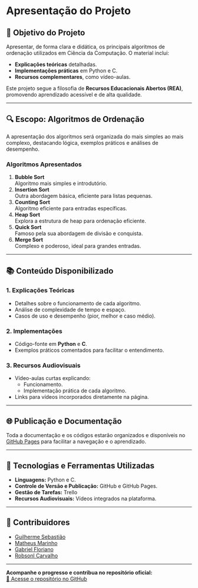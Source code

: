 # Apresentação do Projeto

## 🎯 Objetivo do Projeto

Apresentar, de forma clara e didática, os principais algoritmos de ordenação utilizados em Ciência da Computação. O material inclui:

- **Explicações teóricas** detalhadas.
- **Implementações práticas** em Python e C.
- **Recursos complementares**, como vídeo-aulas.

Este projeto segue a filosofia de **Recursos Educacionais Abertos (REA)**, promovendo aprendizado acessível e de alta qualidade.

---

## 🔍 Escopo: Algoritmos de Ordenação

A apresentação dos algoritmos será organizada do mais simples ao mais complexo, destacando lógica, exemplos práticos e análises de desempenho.

### Algoritmos Apresentados

1. **Bubble Sort**  
   Algoritmo mais simples e introdutório.
2. **Insertion Sort**  
   Outra abordagem básica, eficiente para listas pequenas.
3. **Counting Sort**  
   Algoritmo eficiente para entradas específicas.
4. **Heap Sort**  
   Explora a estrutura de heap para ordenação eficiente.
5. **Quick Sort**  
   Famoso pela sua abordagem de divisão e conquista.
6. **Merge Sort**  
   Complexo e poderoso, ideal para grandes entradas.

---

## 📚 Conteúdo Disponibilizado

### 1. **Explicações Teóricas**

- Detalhes sobre o funcionamento de cada algoritmo.
- Análise de complexidade de tempo e espaço.
- Casos de uso e desempenho (pior, melhor e caso médio).

### 2. **Implementações**

- Código-fonte em **Python** e **C**.
- Exemplos práticos comentados para facilitar o entendimento.

### 3. **Recursos Audiovisuais**

- Vídeo-aulas curtas explicando:
  - Funcionamento.
  - Implementação prática de cada algoritmo.
- Links para vídeos incorporados diretamente na página.

---

## 🌐 Publicação e Documentação

Toda a documentação e os códigos estarão organizados e disponíveis no [GitHub Pages](https://github.com/guievbs/sorting-algorithms/) para facilitar a navegação e o aprendizado.

---

## 🧰 Tecnologias e Ferramentas Utilizadas

- **Linguagens:** Python e C.
- **Controle de Versão e Publicação:** GitHub e GitHub Pages.
- **Gestão de Tarefas:** Trello
- **Recursos Audiovisuais:** Vídeos integrados na plataforma.

---

## 🤠 **Contribuidores**

- [Guilherme Sebastião](https://github.com/guievbs)
- [Matheus Marinho](https://github.com/MatheusMari)
- [Gabriel Floriano](https://github.com/gabrielflorianoo)
- [Robsonl Carvalho](https://github.com/robsonldcarvalho)

---

**Acompanhe o progresso e contribua no repositório oficial:**  
[🔗 Acesse o repositório no GitHub](https://github.com/guievbs/sorting-algorithms)

